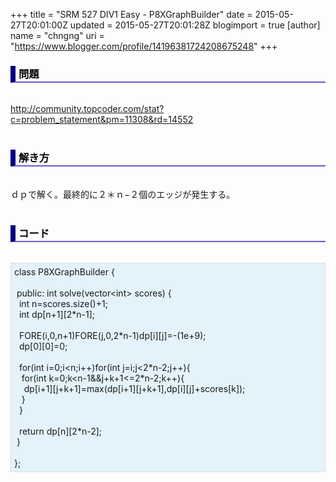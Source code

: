 +++
title = "SRM 527 DIV1 Easy - P8XGraphBuilder"
date = 2015-05-27T20:01:00Z
updated = 2015-05-27T20:01:28Z
blogimport = true 
[author]
	name = "chngng"
	uri = "https://www.blogger.com/profile/14196381724208675248"
+++

<div dir="ltr" style="text-align: left;" trbidi="on"><h3 style="border-bottom: 2px solid slateblue; border-left: 8px solid navy; color: black; padding: 0px 0px 1px 5px;">問題 <br /></h3><br /><a href="http://community.topcoder.com/stat?c=problem_statement&amp;pm=11308&amp;rd=14552" target="_blank">http://community.topcoder.com/stat?c=problem_statement&amp;pm=11308&amp;rd=14552</a><br /><br /><h3 style="border-bottom: 2px solid slateblue; border-left: 8px solid navy; color: black; padding: 0px 0px 1px 5px;">解き方 </h3><br />ｄｐで解く。最終的に２＊ｎ−２個のエッジが発生する。<br /><br /><h3 style="border-bottom: 2px solid slateblue; border-left: 8px solid navy; color: black; padding: 0px 0px 1px 5px;">コード </h3><br /><div style="background-color: #e3f2fb; border: 1px dotted #CCCCCC; padding: 5px;">class P8XGraphBuilder {<br /><br /><span class="Apple-tab-span" style="white-space: pre;"> </span>public: int solve(vector&lt;int&gt; scores) {<br /><span class="Apple-tab-span" style="white-space: pre;">  </span>int n=scores.size()+1;<br /><span class="Apple-tab-span" style="white-space: pre;">  </span>int dp[n+1][2*n-1];<br /><br /><span class="Apple-tab-span" style="white-space: pre;">  </span>FORE(i,0,n+1)FORE(j,0,2*n-1)dp[i][j]=-(1e+9);<br /><span class="Apple-tab-span" style="white-space: pre;">  </span>dp[0][0]=0;<br /><br /><span class="Apple-tab-span" style="white-space: pre;">  </span>for(int i=0;i&lt;n;i++)for(int j=i;j&lt;2*n-2;j++){<br /><span class="Apple-tab-span" style="white-space: pre;">   </span>for(int k=0;k&lt;n-1&amp;&amp;j+k+1&lt;=2*n-2;k++){<br /><span class="Apple-tab-span" style="white-space: pre;">    </span>dp[i+1][j+k+1]=max(dp[i+1][j+k+1],dp[i][j]+scores[k]);<br /><span class="Apple-tab-span" style="white-space: pre;">   </span>}<br /><span class="Apple-tab-span" style="white-space: pre;">  </span>}<br /><br /><span class="Apple-tab-span" style="white-space: pre;">  </span>return dp[n][2*n-2];<br /><span class="Apple-tab-span" style="white-space: pre;"> </span>}<br /><br />};</div></div>
